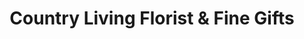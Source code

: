 ---
title: "Country Living Florist & Fine Gifts"
url: /arcata/country-living-florist-and-fine-gifts/
shop: florist
---